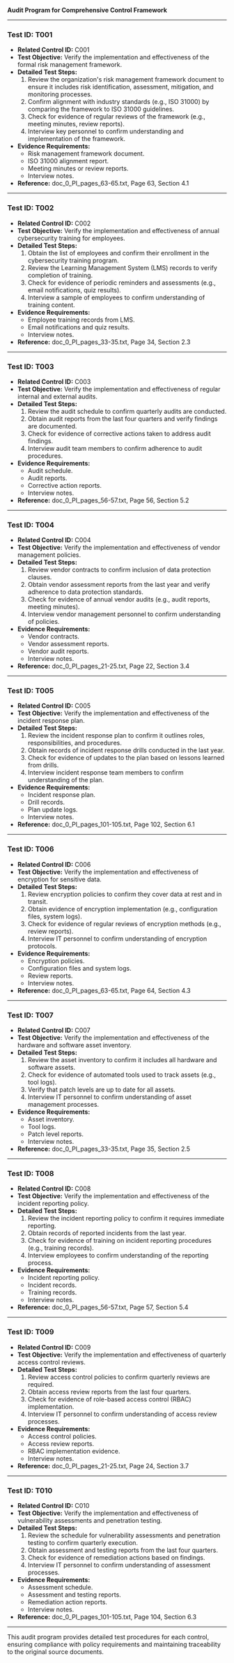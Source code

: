 **Audit Program for Comprehensive Control Framework**

---

### **Test ID: T001**
- **Related Control ID:** C001  
- **Test Objective:** Verify the implementation and effectiveness of the formal risk management framework.  
- **Detailed Test Steps:**  
  1. Review the organization's risk management framework document to ensure it includes risk identification, assessment, mitigation, and monitoring processes.  
  2. Confirm alignment with industry standards (e.g., ISO 31000) by comparing the framework to ISO 31000 guidelines.  
  3. Check for evidence of regular reviews of the framework (e.g., meeting minutes, review reports).  
  4. Interview key personnel to confirm understanding and implementation of the framework.  
- **Evidence Requirements:**  
  - Risk management framework document.  
  - ISO 31000 alignment report.  
  - Meeting minutes or review reports.  
  - Interview notes.  
- **Reference:** doc_0_PI_pages_63-65.txt, Page 63, Section 4.1  

---

### **Test ID: T002**
- **Related Control ID:** C002  
- **Test Objective:** Verify the implementation and effectiveness of annual cybersecurity training for employees.  
- **Detailed Test Steps:**  
  1. Obtain the list of employees and confirm their enrollment in the cybersecurity training program.  
  2. Review the Learning Management System (LMS) records to verify completion of training.  
  3. Check for evidence of periodic reminders and assessments (e.g., email notifications, quiz results).  
  4. Interview a sample of employees to confirm understanding of training content.  
- **Evidence Requirements:**  
  - Employee training records from LMS.  
  - Email notifications and quiz results.  
  - Interview notes.  
- **Reference:** doc_0_PI_pages_33-35.txt, Page 34, Section 2.3  

---

### **Test ID: T003**
- **Related Control ID:** C003  
- **Test Objective:** Verify the implementation and effectiveness of regular internal and external audits.  
- **Detailed Test Steps:**  
  1. Review the audit schedule to confirm quarterly audits are conducted.  
  2. Obtain audit reports from the last four quarters and verify findings are documented.  
  3. Check for evidence of corrective actions taken to address audit findings.  
  4. Interview audit team members to confirm adherence to audit procedures.  
- **Evidence Requirements:**  
  - Audit schedule.  
  - Audit reports.  
  - Corrective action reports.  
  - Interview notes.  
- **Reference:** doc_0_PI_pages_56-57.txt, Page 56, Section 5.2  

---

### **Test ID: T004**
- **Related Control ID:** C004  
- **Test Objective:** Verify the implementation and effectiveness of vendor management policies.  
- **Detailed Test Steps:**  
  1. Review vendor contracts to confirm inclusion of data protection clauses.  
  2. Obtain vendor assessment reports from the last year and verify adherence to data protection standards.  
  3. Check for evidence of annual vendor audits (e.g., audit reports, meeting minutes).  
  4. Interview vendor management personnel to confirm understanding of policies.  
- **Evidence Requirements:**  
  - Vendor contracts.  
  - Vendor assessment reports.  
  - Vendor audit reports.  
  - Interview notes.  
- **Reference:** doc_0_PI_pages_21-25.txt, Page 22, Section 3.4  

---

### **Test ID: T005**
- **Related Control ID:** C005  
- **Test Objective:** Verify the implementation and effectiveness of the incident response plan.  
- **Detailed Test Steps:**  
  1. Review the incident response plan to confirm it outlines roles, responsibilities, and procedures.  
  2. Obtain records of incident response drills conducted in the last year.  
  3. Check for evidence of updates to the plan based on lessons learned from drills.  
  4. Interview incident response team members to confirm understanding of the plan.  
- **Evidence Requirements:**  
  - Incident response plan.  
  - Drill records.  
  - Plan update logs.  
  - Interview notes.  
- **Reference:** doc_0_PI_pages_101-105.txt, Page 102, Section 6.1  

---

### **Test ID: T006**
- **Related Control ID:** C006  
- **Test Objective:** Verify the implementation and effectiveness of encryption for sensitive data.  
- **Detailed Test Steps:**  
  1. Review encryption policies to confirm they cover data at rest and in transit.  
  2. Obtain evidence of encryption implementation (e.g., configuration files, system logs).  
  3. Check for evidence of regular reviews of encryption methods (e.g., review reports).  
  4. Interview IT personnel to confirm understanding of encryption protocols.  
- **Evidence Requirements:**  
  - Encryption policies.  
  - Configuration files and system logs.  
  - Review reports.  
  - Interview notes.  
- **Reference:** doc_0_PI_pages_63-65.txt, Page 64, Section 4.3  

---

### **Test ID: T007**
- **Related Control ID:** C007  
- **Test Objective:** Verify the implementation and effectiveness of the hardware and software asset inventory.  
- **Detailed Test Steps:**  
  1. Review the asset inventory to confirm it includes all hardware and software assets.  
  2. Check for evidence of automated tools used to track assets (e.g., tool logs).  
  3. Verify that patch levels are up to date for all assets.  
  4. Interview IT personnel to confirm understanding of asset management processes.  
- **Evidence Requirements:**  
  - Asset inventory.  
  - Tool logs.  
  - Patch level reports.  
  - Interview notes.  
- **Reference:** doc_0_PI_pages_33-35.txt, Page 35, Section 2.5  

---

### **Test ID: T008**
- **Related Control ID:** C008  
- **Test Objective:** Verify the implementation and effectiveness of the incident reporting policy.  
- **Detailed Test Steps:**  
  1. Review the incident reporting policy to confirm it requires immediate reporting.  
  2. Obtain records of reported incidents from the last year.  
  3. Check for evidence of training on incident reporting procedures (e.g., training records).  
  4. Interview employees to confirm understanding of the reporting process.  
- **Evidence Requirements:**  
  - Incident reporting policy.  
  - Incident records.  
  - Training records.  
  - Interview notes.  
- **Reference:** doc_0_PI_pages_56-57.txt, Page 57, Section 5.4  

---

### **Test ID: T009**
- **Related Control ID:** C009  
- **Test Objective:** Verify the implementation and effectiveness of quarterly access control reviews.  
- **Detailed Test Steps:**  
  1. Review access control policies to confirm quarterly reviews are required.  
  2. Obtain access review reports from the last four quarters.  
  3. Check for evidence of role-based access control (RBAC) implementation.  
  4. Interview IT personnel to confirm understanding of access review processes.  
- **Evidence Requirements:**  
  - Access control policies.  
  - Access review reports.  
  - RBAC implementation evidence.  
  - Interview notes.  
- **Reference:** doc_0_PI_pages_21-25.txt, Page 24, Section 3.7  

---

### **Test ID: T010**
- **Related Control ID:** C010  
- **Test Objective:** Verify the implementation and effectiveness of vulnerability assessments and penetration testing.  
- **Detailed Test Steps:**  
  1. Review the schedule for vulnerability assessments and penetration testing to confirm quarterly execution.  
  2. Obtain assessment and testing reports from the last four quarters.  
  3. Check for evidence of remediation actions based on findings.  
  4. Interview IT personnel to confirm understanding of assessment processes.  
- **Evidence Requirements:**  
  - Assessment schedule.  
  - Assessment and testing reports.  
  - Remediation action reports.  
  - Interview notes.  
- **Reference:** doc_0_PI_pages_101-105.txt, Page 104, Section 6.3  

---

This audit program provides detailed test procedures for each control, ensuring compliance with policy requirements and maintaining traceability to the original source documents.